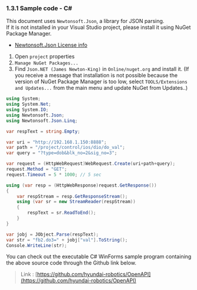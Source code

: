 ﻿### 1.3.1 Sample code - C#

This document uses `Newtonsoft.Json`, a library for JSON parsing.  
If it is not installed in your Visual Studio project, please install it using NuGet Package Manager.

* [Newtonsoft.Json License info](https://github.com/JamesNK/Newtonsoft.Json/blob/master/LICENSE.md)

1) Open `project` properties
2) `Manage NuGet Packages...`
3) Find `Json.NET (James Newton-King)` in `Online/nuget.org` and install it. 
   (If you receive a message that installation is not possible because the version of NuGet Package Manager is too low, select `TOOLS/Extensions and Updates...` from the main menu and update NuGet from Updates..)

```csharp
using System;
using System.Net;
using System.IO;
using Newtonsoft.Json;
using Newtonsoft.Json.Linq;

var respText = string.Empty;

var uri = "http://192.168.1.150:8888";
var path = "/project/control/ios/dio/do_val";
var query = "?type=dob&blk_no=2&sig_no=3";

var request = (HttpWebRequest)WebRequest.Create(uri+path+query);
request.Method = "GET";
request.Timeout = 5 * 1000; // 5 sec

using (var resp = (HttpWebResponse)request.GetResponse())
{
	var respStream = resp.GetResponseStream();
	using (var sr = new StreamReader(respStream))
	{
		respText = sr.ReadToEnd();
	}
}

var jobj = JObject.Parse(respText);
var str = "fb2.do3=" + jobj["val"].ToString();
Console.WriteLine(str);
```

You can check out the executable C# WinForms sample program containing the above source code through the Github link below.
> Link : [https://github.com/hyundai-robotics/OpenAPI](https://github.com/hyundai-robotics/OpenAPI)